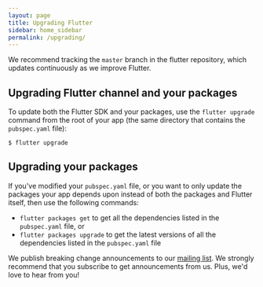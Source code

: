 ```yaml
---
layout: page
title: Upgrading Flutter
sidebar: home_sidebar
permalink: /upgrading/
---
```


We recommend tracking the `master` branch in the flutter repository, which
updates continuously as we improve Flutter.

## Upgrading Flutter channel and your packages

To update both the Flutter SDK and your packages, use the `flutter upgrade`
command from the root of your app (the same directory that contains the
`pubspec.yaml` file):

```
$ flutter upgrade
```

## Upgrading your packages

If you've modified your `pubspec.yaml` file, or you want to only update
the packages your app depends upon instead of both the packages and
Flutter itself, then use the following commands:
* `flutter packages get` to get all the dependencies listed
in the `pubspec.yaml` file, or
* `flutter packages upgrade` to get the latest versions
of all the dependencies listed in the `pubspec.yaml` file

We publish breaking change announcements to our
[mailing list](https://groups.google.com/forum/#!forum/flutter-dev). We
strongly recommend that you subscribe to get announcements from us.
Plus, we'd love to hear from you!
